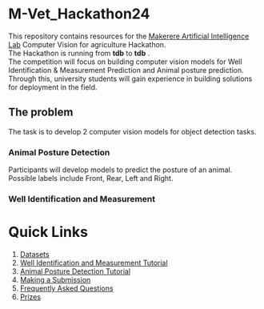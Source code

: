 # M-Vet_Hackathon24

This repository contains resources for the [Makerere Artificial Intelligence Lab](https://air.ug/) Computer Vision for agriculture Hackathon.  
The Hackathon is running from **tdb** to **tdb** .  
The competition will focus on building computer vision models for Well Identification & Measurement Prediction and Animal posture prediction.  
Through this, university students will gain experience in building solutions for deployment in the field.

## The problem

The task is to develop 2 computer vision models for object detection tasks.

### Animal Posture Detection

Participants will develop models to predict the posture of an animal. Possible labels include Front, Rear, Left and Right.

### Well Identification and Measurement

# Quick Links

1. [Datasets](https://github.com/MVet-Platform/M-Vet_Hackathon24/blob/main/resources/dataset.md)
2. [Well Identification and Measurement Tutorial](https://github.com/MVet-Platform/M-Vet_Hackathon24/blob/main/resources/well_identification.ipynb)
3. [Animal Posture Detection Tutorial](https://github.com/MVet-Platform/M-Vet_Hackathon24/blob/main/resources/animal_posture.ipynb)
4. [Making a Submission](https://github.com/MVet-Platform/M-Vet_Hackathon24/blob/main/resources/submission.md)
5. [Frequently Asked Questions](https://github.com/MVet-Platform/M-Vet_Hackathon24/blob/main/resources/faqs.md)
6. [Prizes](https://github.com/MVet-Platform/M-Vet_Hackathon24/blob/main/resources/prizes.md)
